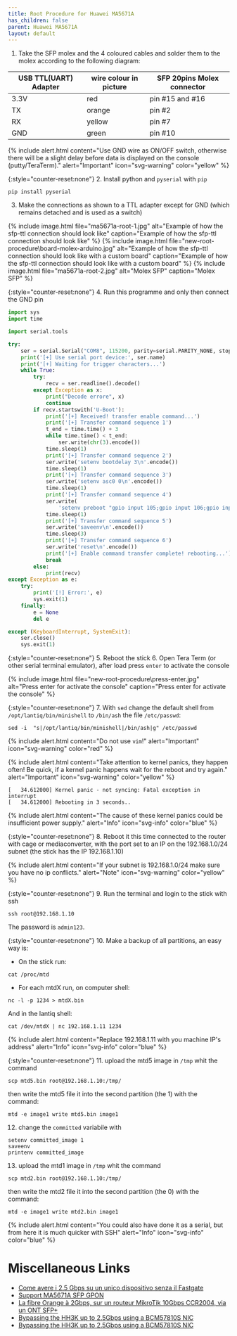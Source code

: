 ```yaml
---
title: Root Procedure for Huawei MA5671A
has_children: false
parent: Huawei MA5671A
layout: default
---
```


1. Take the SFP molex and the 4 coloured cables and solder them to the molex according to the following diagram:

| USB TTL(UART) Adapter | wire colour in picture | SFP 20pins Molex connector |
| --------------------- | ---------------------- | -------------------------- |
| 3.3V                  | red                    | pin #15 and #16            |
| TX                    | orange                 | pin #2                     |
| RX                    | yellow                 | pin #7                     |
| GND                   | green                  | pin #10                    |

{% include alert.html content="Use GND wire as ON/OFF switch, otherwise there will be a slight delay before data is displayed on the console (putty/TeraTerm)." alert="Important"  icon="svg-warning" color="yellow" %}

{:style="counter-reset:none"}
2. Install python and `pyserial` with `pip`
```shell
pip install pyserial
```
3. Make the connections as shown to a TTL adapter except for GND (which remains detached and is used as a switch)

{% include image.html file="ma5671a-root-1.jpg"  alt="Example of how the sfp-ttl connection should look like" caption="Example of how the sfp-ttl connection should look like" %}
{% include image.html file="new-root-procedure\board-molex-arduino.jpg"  alt="Example of how the sfp-ttl connection should look like with a custom board" caption="Example of how the sfp-ttl connection should look like with a custom board" %}
{% include image.html file="ma5671a-root-2.jpg"  alt="Molex SFP" caption="Molex SFP" %}

{:style="counter-reset:none"}
4. Run this programme and only then connect the GND pin

```py
import sys
import time

import serial.tools

try:
    ser = serial.Serial("COM8", 115200, parity=serial.PARITY_NONE, stopbits=serial.STOPBITS_ONE, bytesize=serial.EIGHTBITS)
    print('[+] Use serial port device:', ser.name)
    print('[+] Waiting for trigger characters...')
    while True:
        try:
            recv = ser.readline().decode()
        except Exception as x:
            print("Decode errore", x)
            continue
        if recv.startswith('U-Boot'):
            print('[+] Received! transfer enable command...')
            print('[+] Transfer command sequence 1')
            t_end = time.time() + 3
            while time.time() < t_end:
                ser.write(chr(3).encode())
            time.sleep(1)
            print('[+] Transfer command sequence 2')
            ser.write('setenv bootdelay 3\n'.encode())
            time.sleep(1)
            print('[+] Transfer command sequence 3')
            ser.write('setenv asc0 0\n'.encode())
            time.sleep(1)
            print('[+] Transfer command sequence 4')
            ser.write(
                'setenv preboot "gpio input 105;gpio input 106;gpio input 107;gpio input 108;gpio set 3;gpio set 109;gpio set 110;gpio clear 423;gpio clear 422;gpio clear 325;gpio clear 402;gpio clear 424"\n'.encode())
            time.sleep(1)
            print('[+] Transfer command sequence 5')
            ser.write('saveenv\n'.encode())
            time.sleep(3)
            print('[+] Transfer command sequence 6')
            ser.write('reset\n'.encode())
            print('[+] Enable command transfer complete! rebooting...')
            break
        else:
            print(recv)
except Exception as e:
    try:
        print('[!] Error:', e)
        sys.exit(1)
    finally:
        e = None
        del e

except (KeyboardInterrupt, SystemExit):
    ser.close()
    sys.exit(1)
```

{:style="counter-reset:none"}
5. Reboot the stick
6. Open Tera Term (or other serial terminal emulator), after load press `enter` to activate the console

{% include image.html file="new-root-procedure\press-enter.jpg"  alt="Press enter for activate the console" caption="Press enter for activate the console" %}

{:style="counter-reset:none"}
7. With `sed` change the default shell from `/opt/lantiq/bin/minishell` to `/bin/ash` the file `/etc/passwd`:

```shell
sed -i  "s|/opt/lantiq/bin/minishell|/bin/ash|g" /etc/passwd
```
{% include alert.html content="Do not use `vim`!" alert="Important" icon="svg-warning" color="red" %}

{% include alert.html content="Take attention to kernel panics, they happen often! Be quick, if a kernel panic happens wait for the reboot and try again." alert="Important"  icon="svg-warning" color="yellow" %}


```shell
[   34.612000] Kernel panic - not syncing: Fatal exception in interrupt
[   34.612000] Rebooting in 3 seconds..
```

{% include alert.html content="The cause of these kernel panics could be insufficient power supply." alert="Info"  icon="svg-info" color="blue" %}

{:style="counter-reset:none"}
8. Reboot it this time connected to the router with cage or mediaconverter, with the port set to an IP on the 192.168.1.0/24 subnet (the stick has the IP 192.168.1.10)

{% include alert.html content="If your subnet is 192.168.1.0/24 make sure you have no ip conflicts." alert="Note"  icon="svg-warning" color="yellow" %}

{:style="counter-reset:none"}
9. Run the terminal and login to the stick with ssh

```shell
ssh root@192.168.1.10
```

The password is `admin123`.

{:style="counter-reset:none"}
10. Make a backup of all partitions, an easy way is:
- On the stick run:
```shell
cat /proc/mtd
```
- For each mtdX run, on computer shell:
```shell
nc -l -p 1234 > mtdX.bin
```
And in the lantiq shell:
```shell
cat /dev/mtdX | nc 192.168.1.11 1234
```

{% include alert.html content="Replace 192.168.1.11 with you machine IP's address" alert="Info" icon="svg-info" color="blue" %}

{:style="counter-reset:none"}
11. upload the mtd5 image in  `/tmp` whit the command 
```
scp mtd5.bin root@192.168.1.10:/tmp/
```
then write the mtd5 file it into the second partition (the 1) with the command:
```
mtd -e image1 write mtd5.bin image1
```
12. change the `committed` variabile with
```
setenv committed_image 1
saveenv
printenv committed_image
```
13. upload the mtd1 image in `/tmp` whit the command 
```
scp mtd2.bin root@192.168.1.10:/tmp/
```
then write the mtd2 file it into the second partition (the 0) with the command:
```
mtd -e image1 write mtd2.bin image1
```
{% include alert.html content="You could also have done it as a serial, but from here it is much quicker with SSH" alert="Info"  icon="svg-info" color="blue" %}

# Miscellaneous Links
- [Come avere i 2.5 Gbps su un unico dispositivo senza il Fastgate](https://forum.fibra.click/d/17836-come-avere-i-25-gbps-su-un-unico-dispositivo-senza-il-fastgate)
- [Support MA5671A SFP GPON](https://forum.openwrt.org/t/support-ma5671a-sfp-gpon/48042)
- [La fibre Orange à 2Gbps, sur un routeur MikroTik 10Gbps CCR2004, via un ONT SFP+](https://lafibre.info/remplacer-livebox/guide-de-connexion-fibre-directement-sur-un-routeur-voire-meme-en-2gbps/msg832904/#msg832904)
- [Bypassing the HH3K up to 2.5Gbps using a BCM57810S NIC](https://www.dslreports.com/forum/r32230041-Internet-Bypassing-the-HH3K-up-to-2-5Gbps-using-a-BCM57810S-NIC)
- [Bypassing the HH3K up to 2.5Gbps using a BCM57810S NIC](https://www.dslreports.com/forum/r32230041-Internet-Bypassing-the-HH3K-up-to-2-5Gbps-using-a-BCM57810S-NIC)

